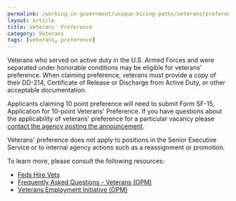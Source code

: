 ```yaml
---
permalink: /working-in-government/unique-hiring-paths/veterans/preference/
layout: article
title: Veterans' Preference
category: Veterans
tags: [veterans, preference]
---
```


Veterans who served on active duty in the U.S. Armed Forces and were separated under honorable conditions may be eligible for veterans' preference. When claiming preference, veterans must provide a copy of their DD-214, Certificate of Release or Discharge from Active Duty, or other acceptable documentation.

Applicants claiming 10 point preference will need to submit Form SF-15, Application for 10-point Veterans' Preference. If you have questions about the applicability of veterans' preference for a particular vacancy please [contact the agency posting the announcement](../../../../how-to/application/agency/contact/).

Veterans' preference does not apply to positions in the Senior Executive Service or to internal agency actions such as a reassignment or promotion.

To learn more, please consult the following resources:

* [Feds Hire Vets](http://www.fedshirevets.gov/)
* [Frequently Asked Questions - Veterans (OPM)](https://www.opm.gov/FAQS/topic/veterans/index.aspx)
* [Veterans Employment Initiative (OPM)](https://www.opm.gov/policy-data-oversight/veterans-employment-initiative/vet-guide/)
